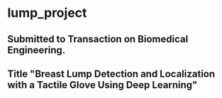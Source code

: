 # lump_project
## Submitted to Transaction on Biomedical Engineering.
## Title "Breast Lump Detection and Localization with a Tactile Glove Using Deep Learning" 
